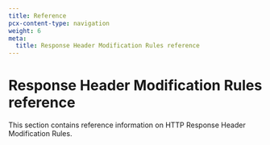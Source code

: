 ```yaml
---
title: Reference
pcx-content-type: navigation
weight: 6
meta:
  title: Response Header Modification Rules reference
---
```


# Response Header Modification Rules reference

This section contains reference information on HTTP Response Header Modification Rules.

<DirectoryListing path="/transform/response-header-modification/reference"/>
